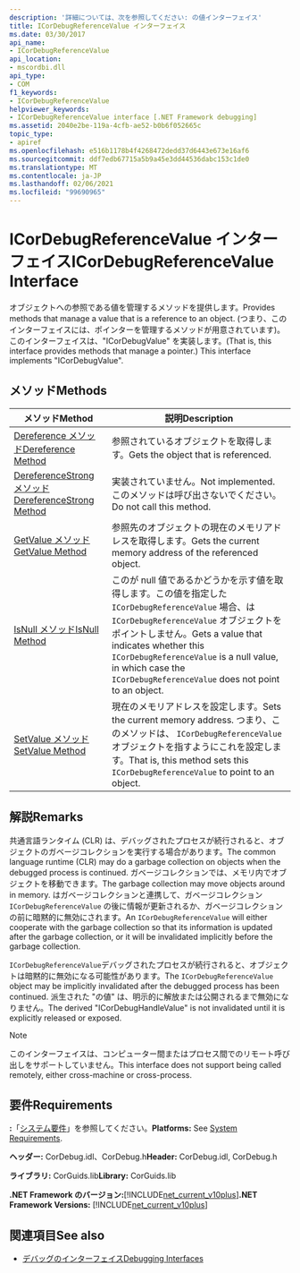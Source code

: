 ```yaml
---
description: '詳細については、次を参照してください: の値インターフェイス'
title: ICorDebugReferenceValue インターフェイス
ms.date: 03/30/2017
api_name:
- ICorDebugReferenceValue
api_location:
- mscordbi.dll
api_type:
- COM
f1_keywords:
- ICorDebugReferenceValue
helpviewer_keywords:
- ICorDebugReferenceValue interface [.NET Framework debugging]
ms.assetid: 2040e2be-119a-4cfb-ae52-b0b6f052665c
topic_type:
- apiref
ms.openlocfilehash: e516b1178b4f4268472dedd37d6443e673e16af6
ms.sourcegitcommit: ddf7edb67715a5b9a45e3dd44536dabc153c1de0
ms.translationtype: MT
ms.contentlocale: ja-JP
ms.lasthandoff: 02/06/2021
ms.locfileid: "99690965"
---
```

# <a name="icordebugreferencevalue-interface"></a><span data-ttu-id="942e0-103">ICorDebugReferenceValue インターフェイス</span><span class="sxs-lookup"><span data-stu-id="942e0-103">ICorDebugReferenceValue Interface</span></span>

<span data-ttu-id="942e0-104">オブジェクトへの参照である値を管理するメソッドを提供します。</span><span class="sxs-lookup"><span data-stu-id="942e0-104">Provides methods that manage a value that is a reference to an object.</span></span> <span data-ttu-id="942e0-105">(つまり、このインターフェイスには、ポインターを管理するメソッドが用意されています)。このインターフェイスは、"ICorDebugValue" を実装します。</span><span class="sxs-lookup"><span data-stu-id="942e0-105">(That is, this interface provides methods that manage a pointer.) This interface implements "ICorDebugValue".</span></span>  
  
## <a name="methods"></a><span data-ttu-id="942e0-106">メソッド</span><span class="sxs-lookup"><span data-stu-id="942e0-106">Methods</span></span>  
  
|<span data-ttu-id="942e0-107">メソッド</span><span class="sxs-lookup"><span data-stu-id="942e0-107">Method</span></span>|<span data-ttu-id="942e0-108">説明</span><span class="sxs-lookup"><span data-stu-id="942e0-108">Description</span></span>|  
|------------|-----------------|  
|[<span data-ttu-id="942e0-109">Dereference メソッド</span><span class="sxs-lookup"><span data-stu-id="942e0-109">Dereference Method</span></span>](icordebugreferencevalue-dereference-method.md)|<span data-ttu-id="942e0-110">参照されているオブジェクトを取得します。</span><span class="sxs-lookup"><span data-stu-id="942e0-110">Gets the object that is referenced.</span></span>|  
|[<span data-ttu-id="942e0-111">DereferenceStrong メソッド</span><span class="sxs-lookup"><span data-stu-id="942e0-111">DereferenceStrong Method</span></span>](icordebugreferencevalue-dereferencestrong-method.md)|<span data-ttu-id="942e0-112">実装されていません。</span><span class="sxs-lookup"><span data-stu-id="942e0-112">Not implemented.</span></span> <span data-ttu-id="942e0-113">このメソッドは呼び出さないでください。</span><span class="sxs-lookup"><span data-stu-id="942e0-113">Do not call this method.</span></span>|  
|[<span data-ttu-id="942e0-114">GetValue メソッド</span><span class="sxs-lookup"><span data-stu-id="942e0-114">GetValue Method</span></span>](icordebugreferencevalue-getvalue-method.md)|<span data-ttu-id="942e0-115">参照先のオブジェクトの現在のメモリアドレスを取得します。</span><span class="sxs-lookup"><span data-stu-id="942e0-115">Gets the current memory address of the referenced object.</span></span>|  
|[<span data-ttu-id="942e0-116">IsNull メソッド</span><span class="sxs-lookup"><span data-stu-id="942e0-116">IsNull Method</span></span>](icordebugreferencevalue-isnull-method.md)|<span data-ttu-id="942e0-117">このが null 値であるかどうかを示す値を取得します。この値を指定した `ICorDebugReferenceValue` 場合、は `ICorDebugReferenceValue` オブジェクトをポイントしません。</span><span class="sxs-lookup"><span data-stu-id="942e0-117">Gets a value that indicates whether this `ICorDebugReferenceValue` is a null value, in which case the `ICorDebugReferenceValue` does not point to an object.</span></span>|  
|[<span data-ttu-id="942e0-118">SetValue メソッド</span><span class="sxs-lookup"><span data-stu-id="942e0-118">SetValue Method</span></span>](icordebugreferencevalue-setvalue-method.md)|<span data-ttu-id="942e0-119">現在のメモリアドレスを設定します。</span><span class="sxs-lookup"><span data-stu-id="942e0-119">Sets the current memory address.</span></span> <span data-ttu-id="942e0-120">つまり、このメソッドは、 `ICorDebugReferenceValue` オブジェクトを指すようにこれを設定します。</span><span class="sxs-lookup"><span data-stu-id="942e0-120">That is, this method sets this `ICorDebugReferenceValue` to point to an object.</span></span>|  
  
## <a name="remarks"></a><span data-ttu-id="942e0-121">解説</span><span class="sxs-lookup"><span data-stu-id="942e0-121">Remarks</span></span>  

 <span data-ttu-id="942e0-122">共通言語ランタイム (CLR) は、デバッグされたプロセスが続行されると、オブジェクトのガベージコレクションを実行する場合があります。</span><span class="sxs-lookup"><span data-stu-id="942e0-122">The common language runtime (CLR) may do a garbage collection on objects when the debugged process is continued.</span></span> <span data-ttu-id="942e0-123">ガベージコレクションでは、メモリ内でオブジェクトを移動できます。</span><span class="sxs-lookup"><span data-stu-id="942e0-123">The garbage collection may move objects around in memory.</span></span> <span data-ttu-id="942e0-124">はガベージコレクションと連携して、ガベージコレクション `ICorDebugReferenceValue` の後に情報が更新されるか、ガベージコレクションの前に暗黙的に無効にされます。</span><span class="sxs-lookup"><span data-stu-id="942e0-124">An `ICorDebugReferenceValue` will either cooperate with the garbage collection so that its information is updated after the garbage collection, or it will be invalidated implicitly before the garbage collection.</span></span>  
  
 <span data-ttu-id="942e0-125">`ICorDebugReferenceValue`デバッグされたプロセスが続行されると、オブジェクトは暗黙的に無効になる可能性があります。</span><span class="sxs-lookup"><span data-stu-id="942e0-125">The `ICorDebugReferenceValue` object may be implicitly invalidated after the debugged process has been continued.</span></span> <span data-ttu-id="942e0-126">派生された "の値" は、明示的に解放または公開されるまで無効になりません。</span><span class="sxs-lookup"><span data-stu-id="942e0-126">The derived "ICorDebugHandleValue" is not invalidated until it is explicitly released or exposed.</span></span>  
  
> [!NOTE]
> <span data-ttu-id="942e0-127">このインターフェイスは、コンピューター間またはプロセス間でのリモート呼び出しをサポートしていません。</span><span class="sxs-lookup"><span data-stu-id="942e0-127">This interface does not support being called remotely, either cross-machine or cross-process.</span></span>  
  
## <a name="requirements"></a><span data-ttu-id="942e0-128">要件</span><span class="sxs-lookup"><span data-stu-id="942e0-128">Requirements</span></span>  

 <span data-ttu-id="942e0-129">**:**「[システム要件](../../get-started/system-requirements.md)」を参照してください。</span><span class="sxs-lookup"><span data-stu-id="942e0-129">**Platforms:** See [System Requirements](../../get-started/system-requirements.md).</span></span>  
  
 <span data-ttu-id="942e0-130">**ヘッダー:** CorDebug.idl、CorDebug.h</span><span class="sxs-lookup"><span data-stu-id="942e0-130">**Header:** CorDebug.idl, CorDebug.h</span></span>  
  
 <span data-ttu-id="942e0-131">**ライブラリ:** CorGuids.lib</span><span class="sxs-lookup"><span data-stu-id="942e0-131">**Library:** CorGuids.lib</span></span>  
  
 <span data-ttu-id="942e0-132">**.NET Framework のバージョン:**[!INCLUDE[net_current_v10plus](../../../../includes/net-current-v10plus-md.md)]</span><span class="sxs-lookup"><span data-stu-id="942e0-132">**.NET Framework Versions:** [!INCLUDE[net_current_v10plus](../../../../includes/net-current-v10plus-md.md)]</span></span>  
  
## <a name="see-also"></a><span data-ttu-id="942e0-133">関連項目</span><span class="sxs-lookup"><span data-stu-id="942e0-133">See also</span></span>

- [<span data-ttu-id="942e0-134">デバッグのインターフェイス</span><span class="sxs-lookup"><span data-stu-id="942e0-134">Debugging Interfaces</span></span>](debugging-interfaces.md)
